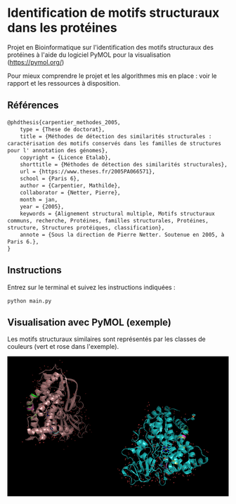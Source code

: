 # Identification de motifs structuraux dans les protéines  
  
Projet en Bioinformatique sur l'identification des motifs structuraux des protéines à l'aide du logiciel PyMOL pour la visualisation (https://pymol.org/)  
  
Pour mieux comprendre le projet et les algorithmes mis en place : voir le rapport et les ressources à disposition.

## Références  
  
```
@phdthesis{carpentier_methodes_2005,
	type = {These de doctorat},
	title = {Méthodes de détection des similarités structurales : caractérisation des motifs conservés dans les familles de structures pour l' annotation des génomes},
	copyright = {Licence Etalab},
	shorttitle = {Méthodes de détection des similarités structurales},
	url = {https://www.theses.fr/2005PA066571},
	school = {Paris 6},
	author = {Carpentier, Mathilde},
	collaborator = {Netter, Pierre},
	month = jan,
	year = {2005},
	keywords = {Alignement structural multiple, Motifs structuraux communs, recherche, Protéines, familles structurales, Protéines, structure, Structures protéiques, classification},
	annote = {Sous la direction de Pierre Netter. Soutenue en 2005, à Paris 6.},
}
```  
  
## Instructions  
  
Entrez sur le terminal et suivez les instructions indiquées :  
  
```
python main.py
```  
  
## Visualisation avec PyMOL (exemple)  

Les motifs structuraux similaires sont représentés par les classes de couleurs (vert et rose dans l'exemple).  
    
![Résultats](./example.png "Identification des motifs sur les protéines 1gjm et 3cpp") 

